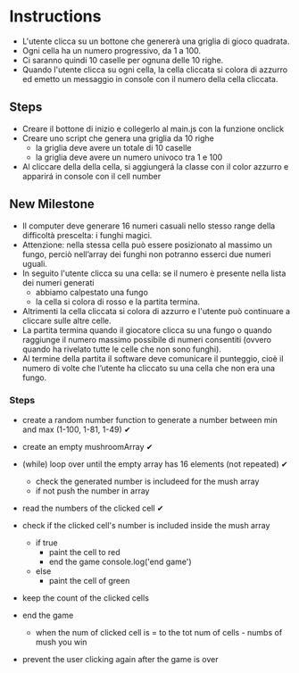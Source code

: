 # Instructions
- L'utente clicca su un bottone che genererà una griglia di gioco quadrata.
- Ogni cella ha un numero progressivo, da 1 a 100.
- Ci saranno quindi 10 caselle per ognuna delle 10 righe.
- Quando l'utente clicca su ogni cella, la cella cliccata si colora di azzurro ed emetto un messaggio in console con il numero della cella cliccata.

## Steps
- Creare il bottone di inizio e collegerlo al main.js con la funzione onclick
- Creare uno script che genera una griglia da 10 righe 
    - la griglia deve avere un totale di 10 caselle
    - la griglia deve avere un numero univoco tra 1 e 100
- Al cliccare della della cella, si aggiungerá la classe con il color azzurro e apparirá in console con il cell number

## New Milestone
- Il computer deve generare 16 numeri casuali nello stesso range della difficoltà prescelta: i funghi magici.
- Attenzione: nella stessa cella può essere posizionato al massimo un fungo, perciò nell’array dei funghi non potranno esserci due numeri uguali.
- In seguito l'utente clicca su una cella: se il numero è presente nella lista dei numeri generati
    - abbiamo calpestato una fungo
    - la cella si colora di rosso e la partita termina.
- Altrimenti la cella cliccata si colora di azzurro e l'utente può continuare a cliccare sulle altre celle.
- La partita termina quando il giocatore clicca su una fungo o quando raggiunge il numero massimo possibile di numeri consentiti (ovvero quando ha rivelato tutte le celle che non sono funghi).
- Al termine della partita il software deve comunicare il punteggio, cioè il numero di volte che l’utente ha cliccato su una cella che non era una fungo.


### Steps
- create a random number function to generate a number between min and max (1-100, 1-81, 1-49) ✔

- create an empty mushroomArray ✔

- (while) loop over until the empty array has 16 elements (not repeated) ✔
    - check the generated number is includeed for the mush array
    - if not push the number in array

- read the numbers of the clicked cell ✔

- check if the clicked cell's number is included inside the mush array
    - if true 
        - paint the cell to red
        - end the game console.log('end game')
    - else
        - paint the cell of green

- keep the count of the clicked cells

- end the game
    - when the num of clicked cell is = to the tot num of cells - numbs of mush you win

- prevent the user clicking again after the game is over